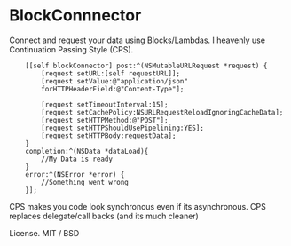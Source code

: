 BlockConnnector
===============

Connect and request your data using Blocks/Lambdas. I heavenly use Continuation Passing Style (CPS).


		[[self blockConnector] post:^(NSMutableURLRequest *request) {
        	[request setURL:[self requestURL]];
			[request setValue:@"application/json"
			forHTTPHeaderField:@"Content-Type"];
        
			[request setTimeoutInterval:15];
			[request setCachePolicy:NSURLRequestReloadIgnoringCacheData];
			[request setHTTPMethod:@"POST"];
			[request setHTTPShouldUsePipelining:YES];
			[request setHTTPBody:requestData];
		}
		completion:^(NSData *dataLoad){
        	//My Data is ready
        }
		error:^(NSError *error) {
			//Something went wrong
        }];

CPS makes you code look synchronous even if its asynchronous.
CPS replaces delegate/call backs (and its much cleaner)

License. MIT / BSD 